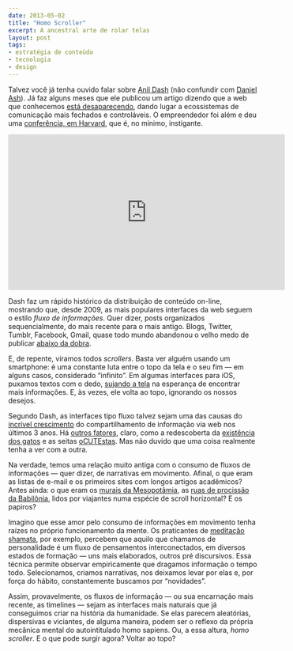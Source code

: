 ```yaml
---
date: 2013-05-02
title: "Homo Scroller"
excerpt: A ancestral arte de rolar telas
layout: post
tags: 
- estratégia de conteúdo
- tecnologia
- design
---
```


Talvez você já tenha ouvido falar sobre [Anil Dash](http://dashes.com/anil/about.html) (não confundir com [Daniel Ash](https://en.wikipedia.org/wiki/Daniel_Ash)). Já faz alguns meses que ele publicou um artigo dizendo que a web que conhecemos [está desaparecendo](http://dashes.com/anil/2012/12/the-web-we-lost.html), dando lugar a ecossistemas de comunicação mais fechados e controláveis. O empreendedor foi além e deu uma [conferência, em Harvard,](http://dashes.com/anil/2013/04/harvard.html) que é, no mínimo, instigante.

<iframe width="560" height="315" src="http://www.youtube-nocookie.com/embed/9KKMnoTTHJk?rel=0#t=2457s?" frameborder="0" allowfullscreen></iframe>

Dash faz um rápido histórico da distribuição de conteúdo on-line, mostrando que, desde 2009, as mais populares interfaces da web seguem o estilo *fluxo de informações*. Quer dizer, posts organizados sequencialmente, do mais recente para o mais antigo. Blogs, Twitter, Tumblr, Facebook, Gmail, quase todo mundo abandonou o velho medo de publicar [abaixo da dobra](https://en.wikipedia.org/wiki/Above_the_fold).

E, de repente, viramos todos *scrollers*. Basta ver alguém usando um smartphone: é uma constante luta entre o topo da tela e o seu fim — em alguns casos, considerado “infinito”. Em algumas interfaces para iOS, puxamos textos com o dedo, [sujando a tela](http://www.engadget.com/2007/10/18/phone-fingers-fight-smudges-protect-against-stds/) na esperança de encontrar mais informações. E, às vezes, ele volta ao topo, ignorando os nossos desejos.

Segundo Dash, as interfaces tipo fluxo talvez sejam uma das causas do [incrível crescimento](http://caosordenado.com/2012-uma-nova-era-para-a-comunicacao/) do compartilhamento de informação via web nos últimos 3 anos. Há [outros fatores](https://www.youtube.com/watch?v=ycwsF77NP_A), claro, como a redescoberta da [existência dos gatos](http://www.reddit.com/r/cats/) e as seitas [oCUTEstas](http://www.reddit.com/r/aww). Mas não duvido que uma coisa realmente tenha a ver com a outra.

Na verdade, temos uma relação muito antiga com o consumo de fluxos de informações — quer dizer, de narrativas em movimento. Afinal, o que eram as listas de e-mail e os primeiros sites com longos artigos acadêmicos? Antes ainda: o que eram os [murais da Mesopotâmia](http://www.academia.edu/563167/Colours_in_Late_Bronze_Mesopotamia._Some_Hints_on_Wall_Paintings_from_Dur_Kurigalzu_Nuzi_and_Kar-Tukulti-Ninurta), as [ruas de procissão da Babilônia](https://en.wikipedia.org/wiki/Ishtar_Gate), lidos por viajantes numa espécie de scroll horizontal? E os papiros?

Imagino que esse amor pelo consumo de informações em movimento tenha raízes no próprio funcionamento da mente. Os praticantes de [meditação shamata](http://www.shambhala.org/meditation/faqs.php), por exemplo, percebem que aquilo que chamamos de personalidade é um fluxo de pensamentos interconectados, em diversos estados de formação — uns mais elaborados, outros pré discursivos. Essa técnica permite observar empiricamente que dragamos informação o tempo todo. Selecionamos, criamos narrativas, nos deixamos levar por elas e, por força do hábito, constantemente buscamos por “novidades”.

Assim, provavelmente, os fluxos de informação — ou sua encarnação mais recente, as timelines — sejam as interfaces mais naturais que já conseguimos criar na história da humanidade. Se elas parecem aleatórias, dispersivas e viciantes, de alguma maneira, podem ser o reflexo da própria mecânica mental do autointitulado homo sapiens. Ou, a essa altura, *homo scroller*. E o que pode surgir agora? Voltar ao topo?